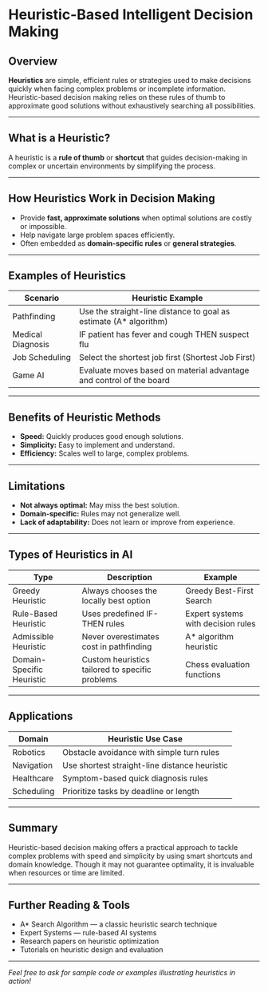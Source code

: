 # Heuristic-Based Intelligent Decision Making

## Overview

**Heuristics** are simple, efficient rules or strategies used to make decisions quickly when facing complex problems or incomplete information.  
Heuristic-based decision making relies on these rules of thumb to approximate good solutions without exhaustively searching all possibilities.

---

## What is a Heuristic?

A heuristic is a **rule of thumb** or **shortcut** that guides decision-making in complex or uncertain environments by simplifying the process.

---

## How Heuristics Work in Decision Making

- Provide **fast, approximate solutions** when optimal solutions are costly or impossible.
- Help navigate large problem spaces efficiently.
- Often embedded as **domain-specific rules** or **general strategies**.

---

## Examples of Heuristics

| Scenario              | Heuristic Example                                |
|-----------------------|-------------------------------------------------|
| Pathfinding           | Use the straight-line distance to goal as estimate (A* algorithm) |
| Medical Diagnosis     | IF patient has fever and cough THEN suspect flu |
| Job Scheduling        | Select the shortest job first (Shortest Job First) |
| Game AI               | Evaluate moves based on material advantage and control of the board |

---

## Benefits of Heuristic Methods

- **Speed:** Quickly produces good enough solutions.
- **Simplicity:** Easy to implement and understand.
- **Efficiency:** Scales well to large, complex problems.

---

## Limitations

- **Not always optimal:** May miss the best solution.
- **Domain-specific:** Rules may not generalize well.
- **Lack of adaptability:** Does not learn or improve from experience.

---

## Types of Heuristics in AI

| Type                     | Description                                 | Example                                  |
|--------------------------|---------------------------------------------|------------------------------------------|
| Greedy Heuristic         | Always chooses the locally best option     | Greedy Best-First Search                  |
| Rule-Based Heuristic     | Uses predefined IF-THEN rules               | Expert systems with decision rules        |
| Admissible Heuristic     | Never overestimates cost in pathfinding    | A* algorithm heuristic                    |
| Domain-Specific Heuristic| Custom heuristics tailored to specific problems | Chess evaluation functions                |

---

## Applications

| Domain              | Heuristic Use Case                           |
|---------------------|---------------------------------------------|
| Robotics            | Obstacle avoidance with simple turn rules   |
| Navigation          | Use shortest straight-line distance heuristic |
| Healthcare          | Symptom-based quick diagnosis rules         |
| Scheduling          | Prioritize tasks by deadline or length      |

---

## Summary

Heuristic-based decision making offers a practical approach to tackle complex problems with speed and simplicity by using smart shortcuts and domain knowledge. Though it may not guarantee optimality, it is invaluable when resources or time are limited.

---

## Further Reading & Tools

- A* Search Algorithm — a classic heuristic search technique  
- Expert Systems — rule-based AI systems  
- Research papers on heuristic optimization  
- Tutorials on heuristic design and evaluation

---

*Feel free to ask for sample code or examples illustrating heuristics in action!*

